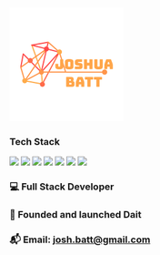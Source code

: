 
![Header](https://github.com/Josh-Batt/Josh-Batt/blob/main/Logo3.png "Header")

<!--
**Josh-Batt/Josh-Batt** is a ✨ _special_ ✨ repository because its `README.md` (this file) appears on your GitHub profile.

Here are some ideas to get you started:

- 🔭 I’m currently working on ...
- 🌱 I’m currently learning ...
- 👯 I’m looking to collaborate on ...
- 🤔 I’m looking for help with ...
- 💬 Ask me about ...
- 📫 How to reach me: ...
- 😄 Pronouns: ...
- ⚡ Fun fact: ...
-->

### Tech Stack

![](https://img.shields.io/badge/Flutter-2b83e2)     ![](https://img.shields.io/badge/Python-ffd700)     ![](https://img.shields.io/badge/JavaScript-00ff00)     ![](https://img.shields.io/badge/Firebase-ffa500)     ![](https://img.shields.io/badge/Adobe%20XD-800080)     ![](https://img.shields.io/badge/Docker-000080)     ![](https://img.shields.io/badge/Google%20Cloud%20Platform%20(GCP)-00ffff)

### 💻 Full Stack Developer

### 🚀 Founded and launched Dait

### 📬 Email: josh.batt@gmail.com
